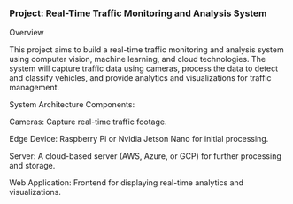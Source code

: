 ### Project: Real-Time Traffic Monitoring and Analysis System


Overview

This project aims to build a real-time traffic monitoring and analysis system using computer vision, machine learning, and cloud technologies. The system will capture traffic data using cameras, process the data to detect and classify vehicles, and provide analytics and visualizations for traffic management.


System Architecture
Components:

Cameras: Capture real-time traffic footage.

Edge Device: Raspberry Pi or Nvidia Jetson Nano for initial processing.

Server: A cloud-based server (AWS, Azure, or GCP) for further processing and storage.

Web Application: Frontend for displaying real-time analytics and visualizations.
